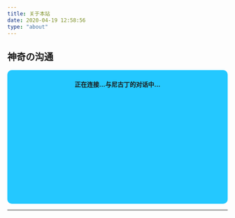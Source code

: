 ```yaml
---
title: 关于本站
date: 2020-04-19 12:58:56
type: "about"
---
```


## 神奇の沟通

<link href="/css/botui-theme-default.css" rel="stylesheet">
<link href="/css/botui.min.css" rel="stylesheet">

<div class="entry-content">
  <!-- <div class="moe-mashiro" style="text-align:center; font-size: 30px; margin-bottom: 10px;">尼古丁の客栈</div> -->
  <div id="hello-mashiro" class="popcontainer" style="min-height: 300px; padding: 2px 6px 4px; background-color: rgb(36, 200, 255); border-radius: 10px;">
    <center>
      <h4>正在连接...与尼古丁的对话中...</h4>
    </center>
    <bot-ui></bot-ui>
  </div>
</div>

<script src="/js/botui.js"></script>
<script>
bot_ui_ini()
</script>
<hr>
<!-- 视频 -->
<script src='//player.polyv.net/script/polyvplayer.min.js'></script>
      <div id='plv_e785b2c81c9e018296671a1287e99615_e'></div>
      <script>
      var player = polyvObject('#plv_e785b2c81c9e018296671a1287e99615_e').videoPlayer({
      'width':'100%',
      'height':'460',
      'vid' : 'e785b2c81c9e018296671a1287e99615_e' ,
      'forceH5':true
      });
</script>

